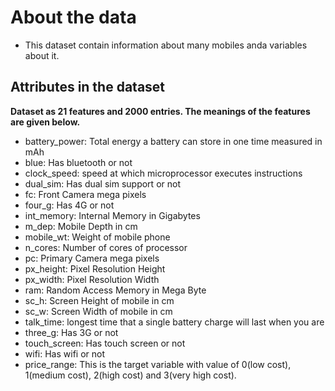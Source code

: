 # About the data

- This dataset contain information about many mobiles anda variables about it.


## Attributes in the dataset

**Dataset as 21 features and 2000 entries. The meanings of the features are given below.**

- battery_power: Total energy a battery can store in one time measured in mAh
- blue: Has bluetooth or not
- clock_speed: speed at which microprocessor executes instructions
- dual_sim: Has dual sim support or not
- fc: Front Camera mega pixels
- four_g: Has 4G or not
- int_memory: Internal Memory in Gigabytes
- m_dep: Mobile Depth in cm
- mobile_wt: Weight of mobile phone
- n_cores: Number of cores of processor
- pc: Primary Camera mega pixels
- px_height: Pixel Resolution Height
- px_width: Pixel Resolution Width
- ram: Random Access Memory in Mega Byte
- sc_h: Screen Height of mobile in cm
- sc_w: Screen Width of mobile in cm
- talk_time: longest time that a single battery charge will last when you are
- three_g: Has 3G or not
- touch_screen: Has touch screen or not
- wifi: Has wifi or not
- price_range: This is the target variable with value of 0(low cost), 1(medium cost), 2(high cost) and 3(very high cost).